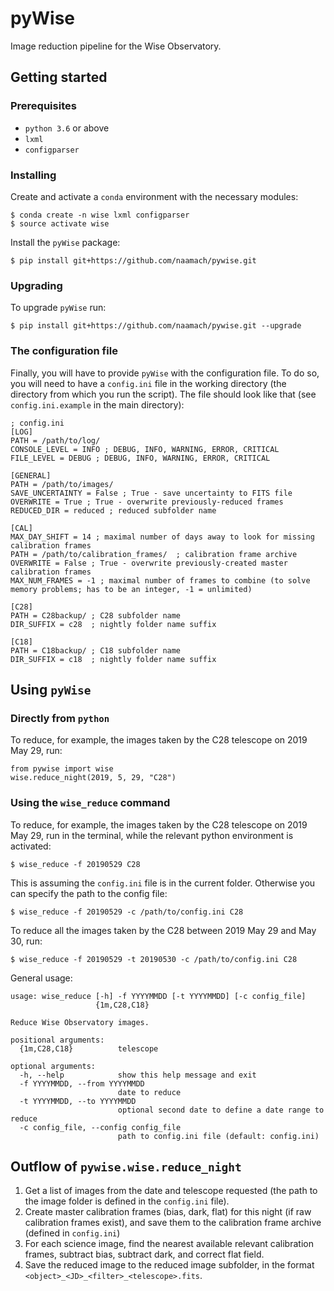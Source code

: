 # pyWise

Image reduction pipeline for the Wise Observatory.

## Getting started

### Prerequisites

* `python 3.6` or above
* `lxml`
* `configparser`

### Installing

Create and activate a `conda` environment with the necessary modules:
```
$ conda create -n wise lxml configparser
$ source activate wise
```
Install the `pyWise` package:
```
$ pip install git+https://github.com/naamach/pywise.git
```

### Upgrading
To upgrade `pyWise` run:
```
$ pip install git+https://github.com/naamach/pywise.git --upgrade
```

### The configuration file

Finally, you will have to provide `pyWise` with the configuration file.
To do so, you will need to have a `config.ini` file in the working directory (the directory from which you run the script).
The file should look like that (see `config.ini.example` in the main directory):

```
; config.ini
[LOG]
PATH = /path/to/log/
CONSOLE_LEVEL = INFO ; DEBUG, INFO, WARNING, ERROR, CRITICAL
FILE_LEVEL = DEBUG ; DEBUG, INFO, WARNING, ERROR, CRITICAL

[GENERAL]
PATH = /path/to/images/
SAVE_UNCERTAINTY = False ; True - save uncertainty to FITS file
OVERWRITE = True ; True - overwrite previously-reduced frames
REDUCED_DIR = reduced ; reduced subfolder name

[CAL]
MAX_DAY_SHIFT = 14 ; maximal number of days away to look for missing calibration frames
PATH = /path/to/calibration_frames/  ; calibration frame archive
OVERWRITE = False ; True - overwrite previously-created master calibration frames
MAX_NUM_FRAMES = -1 ; maximal number of frames to combine (to solve memory problems; has to be an integer, -1 = unlimited)

[C28]
PATH = C28backup/ ; C28 subfolder name
DIR_SUFFIX = c28  ; nightly folder name suffix

[C18]
PATH = C18backup/ ; C18 subfolder name
DIR_SUFFIX = c18  ; nightly folder name suffix
```

## Using `pyWise`

### Directly from `python`

To reduce, for example, the images taken by the C28 telescope on 2019 May 29, run:

```
from pywise import wise
wise.reduce_night(2019, 5, 29, "C28")
```

### Using the `wise_reduce` command

To reduce, for example, the images taken by the C28 telescope on 2019 May 29, run in the terminal, while the relevant python environment is activated:

```
$ wise_reduce -f 20190529 C28
```

This is assuming the `config.ini` file is in the current folder. Otherwise you can specify the path to the config file:

```
$ wise_reduce -f 20190529 -c /path/to/config.ini C28
```

To reduce all the images taken by the C28 between 2019 May 29 and May 30, run:

```
$ wise_reduce -f 20190529 -t 20190530 -c /path/to/config.ini C28
```

General usage:

```
usage: wise_reduce [-h] -f YYYYMMDD [-t YYYYMMDD] [-c config_file]
                   {1m,C28,C18}

Reduce Wise Observatory images.

positional arguments:
  {1m,C28,C18}          telescope

optional arguments:
  -h, --help            show this help message and exit
  -f YYYYMMDD, --from YYYYMMDD
                        date to reduce
  -t YYYYMMDD, --to YYYYMMDD
                        optional second date to define a date range to reduce
  -c config_file, --config config_file
                        path to config.ini file (default: config.ini)
```

## Outflow of `pywise.wise.reduce_night`

1. Get a list of images from the date and telescope requested (the path to the image folder is defined in the `config.ini` file).
1. Create master calibration frames (bias, dark, flat) for this night (if raw calibration frames exist), and save them to the calibration frame archive (defined in `config.ini`)
1. For each science image, find the nearest available relevant calibration frames, subtract bias, subtract dark, and correct flat field.
1. Save the reduced image to the reduced image subfolder, in the format `<object>_<JD>_<filter>_<telescope>.fits`.
